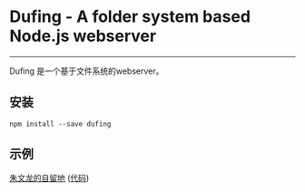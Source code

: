 # Dufing - A folder system based Node.js webserver

----

Dufing 是一个基于文件系统的webserver。

## 安装

```
npm install --save dufing
```

## 示例

[朱文龙的自留地](http://www.zhuwenlong.com) ([代码](https://github.com/zmofei/myblog))
